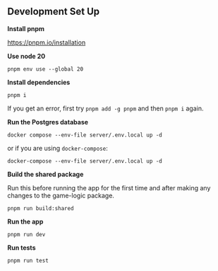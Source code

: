 ## Development Set Up

**Install pnpm**

https://pnpm.io/installation

**Use node 20**

`pnpm env use --global 20`

**Install dependencies**

`pnpm i`

If you get an error, first try `pnpm add -g pnpm` and then `pnpm i` again.

**Run the Postgres database**

`docker compose --env-file server/.env.local up -d`

or if you are using `docker-compose`:

`docker-compose --env-file server/.env.local up -d`

**Build the shared package**

Run this before running the app for the first time and after making any changes to the game-logic package.

`pnpm run build:shared` 

**Run the app**

`pnpm run dev`

**Run tests**

`pnpm run test`
